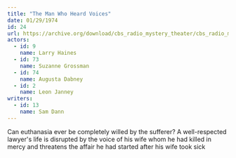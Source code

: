```yaml
---
title: "The Man Who Heard Voices"
date: 01/29/1974
id: 24
url: https://archive.org/download/cbs_radio_mystery_theater/cbs_radio_mystery_theater-0001-0050.zip/cbs_radio_mystery_theater-0001-0050%2Fcbsrmt_0024_the_man_who_heard_voices.mp3
actors:  
  - id: 9
    name: Larry Haines  
  - id: 73
    name: Suzanne Grossman  
  - id: 74
    name: Augusta Dabney  
  - id: 2
    name: Leon Janney
writers:  
  - id: 13
    name: Sam Dann
---
```

Can euthanasia ever be completely willed by the sufferer? A well-respected lawyer's life is disrupted by the voice of his wife whom he had killed in mercy and threatens the affair he had started after his wife took sick